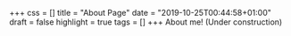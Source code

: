 +++
css = []
title = "About Page"
date = "2019-10-25T00:44:58+01:00"
draft = false
highlight = true
tags = []
+++
About me! (Under construction)
